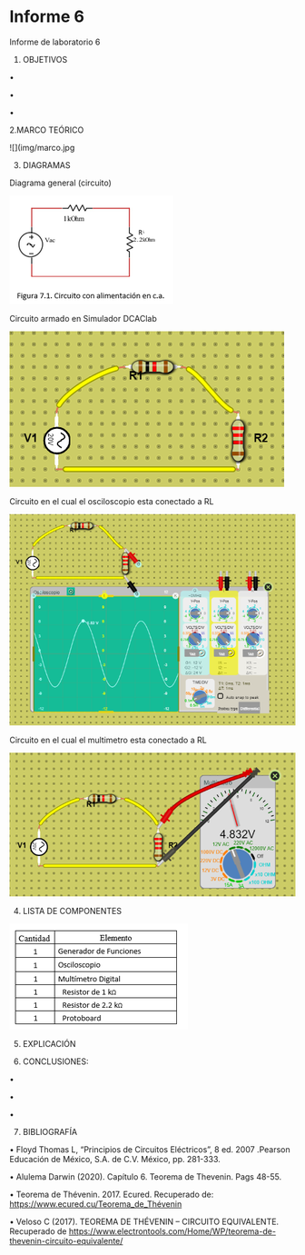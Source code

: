 # Informe 6
Informe de laboratorio 6
1. OBJETIVOS 

• 

• 

• 

2.MARCO TEÓRICO



![](img/marco.jpg



3. DIAGRAMAS

Diagrama  general (circuito)

![](https://github.com/andressanttos/Informe-6/blob/main/img/diagrama%20general.png)

Circuito armado en Simulador DCAClab

![](https://github.com/andressanttos/Informe-6/blob/main/img/diagrama1.png)

Circuito  en el cual el osciloscopio esta conectado a RL

![](https://github.com/andressanttos/Informe-6/blob/main/img/diagrama2.png)

Circuito  en el cual el multimetro esta conectado a RL

![](https://github.com/andressanttos/Informe-6/blob/main/img/diagrama3.png)

4. LISTA DE COMPONENTES

![](https://github.com/andressanttos/Informe-6/blob/main/img/componentes.png)

5. EXPLICACIÓN 



6. CONCLUSIONES:

•	

• 

• 
 
7. BIBLIOGRAFÍA

• Floyd Thomas L, “Principios de Circuitos Eléctricos”, 8 ed. 2007 .Pearson Educación de México, S.A. de C.V. México, pp. 281-333.

• Alulema Darwin (2020). Capítulo 6. Teorema de Thevenin. Pags 48-55. 

• Teorema de Thévenin. 2017. Ecured. Recuperado de: https://www.ecured.cu/Teorema_de_Thévenin

• Veloso C (2017). TEOREMA DE THÉVENIN – CIRCUITO EQUIVALENTE. Recuperado de https://www.electrontools.com/Home/WP/teorema-de-thevenin-circuito-equivalente/
